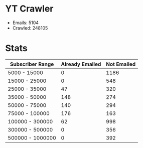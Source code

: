 # YT Crawler
- Emails: 5104
- Crawled: 248105

# Stats
| Subscriber Range  | Already Emailed | Not Emailed |
|-------|-------|-------|
| 5000 - 15000 | 0 | 1186 |
| 15000 - 25000 | 0 | 548 |
| 25000 - 35000 | 47 | 320 |
| 35000 - 50000 | 148 | 274 |
| 50000 - 75000 | 140 | 294 |
| 75000 - 100000 | 176 | 163 |
| 100000 - 300000 | 62 | 998 |
| 300000 - 500000 | 0 | 356 |
| 500000 - 1000000 | 0 | 392 |
